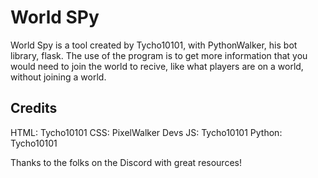 # World SPy
World Spy is a tool created by Tycho10101, with PythonWalker, his bot library, flask. The use of the program is to get more information that you would need to join the world to recive, like what players are on a world, without joining a world.

## Credits
HTML: Tycho10101
CSS: PixelWalker Devs
JS: Tycho10101
Python: Tycho10101

Thanks to the folks on the Discord with great resources!